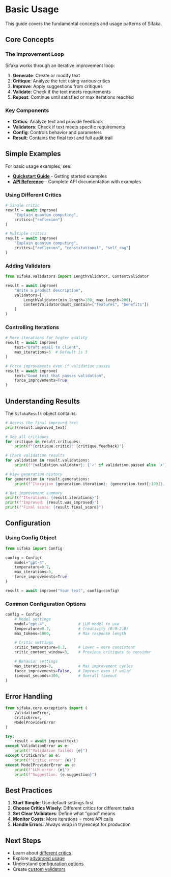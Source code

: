 # Basic Usage

This guide covers the fundamental concepts and usage patterns of Sifaka.

## Core Concepts

### The Improvement Loop

Sifaka works through an iterative improvement loop:

1. **Generate**: Create or modify text
2. **Critique**: Analyze the text using various critics
3. **Improve**: Apply suggestions from critiques
4. **Validate**: Check if the text meets requirements
5. **Repeat**: Continue until satisfied or max iterations reached

### Key Components

- **Critics**: Analyze text and provide feedback
- **Validators**: Check if text meets specific requirements
- **Config**: Controls behavior and parameters
- **Result**: Contains the final text and full audit trail

## Simple Examples

For basic usage examples, see:
- **[Quickstart Guide](../quickstart.md)** - Getting started examples
- **[API Reference](../../API.md)** - Complete API documentation with examples

### Using Different Critics

```python
# Single critic
result = await improve(
    "Explain quantum computing",
    critics=["reflexion"]
)

# Multiple critics
result = await improve(
    "Explain quantum computing",
    critics=["reflexion", "constitutional", "self_rag"]
)
```

### Adding Validators

```python
from sifaka.validators import LengthValidator, ContentValidator

result = await improve(
    "Write a product description",
    validators=[
        LengthValidator(min_length=100, max_length=200),
        ContentValidator(must_contain=["features", "benefits"])
    ]
)
```

### Controlling Iterations

```python
# More iterations for higher quality
result = await improve(
    text="Draft email to client",
    max_iterations=5  # Default is 3
)

# Force improvements even if validation passes
result = await improve(
    text="Good text that passes validation",
    force_improvements=True
)
```

## Understanding Results

The `SifakaResult` object contains:

```python
# Access the final improved text
print(result.improved_text)

# See all critiques
for critique in result.critiques:
    print(f"{critique.critic}: {critique.feedback}")

# Check validation results
for validation in result.validations:
    print(f"{validation.validator}: {'✓' if validation.passed else '✗'}")

# View generation history
for generation in result.generations:
    print(f"Iteration {generation.iteration}: {generation.text[:100]}...")

# Get improvement summary
print(f"Iterations: {result.iterations}")
print(f"Improved: {result.was_improved}")
print(f"Final score: {result.final_score}")
```

## Configuration

### Using Config Object

```python
from sifaka import Config

config = Config(
    model="gpt-4",
    temperature=0.7,
    max_iterations=5,
    force_improvements=True
)

result = await improve("Your text", config=config)
```

### Common Configuration Options

```python
config = Config(
    # Model settings
    model="gpt-4",              # LLM model to use
    temperature=0.7,            # Creativity (0.0-2.0)
    max_tokens=1000,            # Max response length

    # Critic settings
    critic_temperature=0.3,     # Lower = more consistent
    critic_context_window=3,    # Previous critiques to consider

    # Behavior settings
    max_iterations=3,           # Max improvement cycles
    force_improvements=False,   # Improve even if valid
    timeout_seconds=300,        # Overall timeout
)
```

## Error Handling

```python
from sifaka.core.exceptions import (
    ValidationError,
    CriticError,
    ModelProviderError
)

try:
    result = await improve(text)
except ValidationError as e:
    print(f"Validation failed: {e}")
except CriticError as e:
    print(f"Critic error: {e}")
except ModelProviderError as e:
    print(f"LLM error: {e}")
    print(f"Suggestion: {e.suggestion}")
```

## Best Practices

1. **Start Simple**: Use default settings first
2. **Choose Critics Wisely**: Different critics for different tasks
3. **Set Clear Validators**: Define what "good" means
4. **Monitor Costs**: More iterations = more API calls
5. **Handle Errors**: Always wrap in try/except for production

## Next Steps

- Learn about [different critics](../critics/overview.md)
- Explore [advanced usage](advanced-usage.md)
- Understand [configuration options](configuration.md)
- Create [custom validators](../dev/plugin-development.md)
